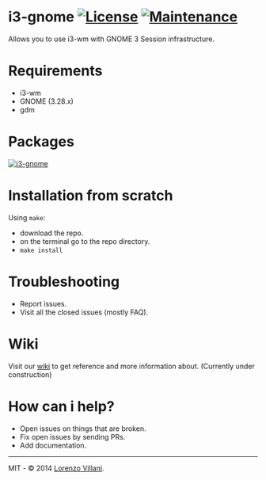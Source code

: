 # i3-gnome [![License](http://img.shields.io/badge/license-MIT-blue.svg)](http://choosealicense.com/licenses/mit/) [![Maintenance](https://img.shields.io/maintenance/yes/2018.svg)]()

Allows you to use i3-wm with GNOME 3 Session infrastructure.

# Requirements
* i3-wm
* GNOME (3.28.x)
* gdm

# Packages
[![i3-gnome](https://img.shields.io/aur/version/i3-gnome.svg?label=i3-gnome)](https://aur.archlinux.org/packages/i3-gnome/)

# Installation from scratch
Using `make`:
* download the repo.
* on the terminal go to the repo directory.
* `make install`

# Troubleshooting
* Report issues.
* Visit all the closed issues (mostly FAQ). 

# Wiki
Visit our [wiki](https://github.com/51v4n/i3-gnome/wiki) to get reference and more information about.
(Currently under construction)

# How can i help?
* Open issues on things that are broken.
* Fix open issues by sending PRs.
* Add documentation.

---
MIT - © 2014 [Lorenzo Villani](https://github.com/lvillani).


